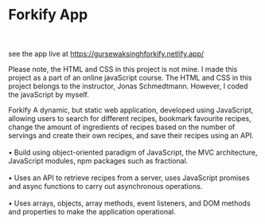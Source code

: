 # Forkify App <br/><br/>

see the app live at https://gursewaksinghforkify.netlify.app/

Please note, the HTML and CSS in this project is not mine. I made this project as a part of an online javaScript course. The HTML and CSS in this project belongs to the instructor, Jonas Schmedtmann. However, I coded the javaScript by myself. <br />

Forkify A dynamic, but static web application, developed using JavaScript, allowing users to search for different recipes,
bookmark favourite recipes, change the amount of ingredients of recipes based on the number of servings and create their own
recipes, and save their recipes using an API. <br/><br/>
• Build using object-oriented paradigm of JavaScript, the MVC architecture, JavaScript modules, npm packages such as fractional. <br/><br/>
• Uses an API to retrieve recipes from a server, uses JavaScript promises and async functions to carry out asynchronous operations. <br/><br/>
• Uses arrays, objects, array methods, event listeners, and DOM methods and properties to make the application operational. <br/><br/>
